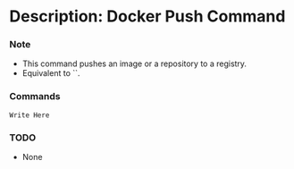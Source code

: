 # Description: Docker Push Command

### Note
* This command pushes an image or a repository to a registry.
* Equivalent to ``.

### Commands
```
Write Here
```

### TODO
* None
